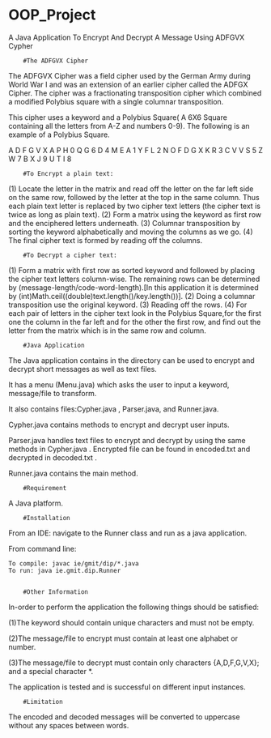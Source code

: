 # OOP_Project
A Java Application To Encrypt And Decrypt A Message Using ADFGVX Cypher

		#The ADFGVX Cipher
														
The ADFGVX Cipher was a field cipher used by the German Army during World War I and was an extension of an earlier cipher called the ADFGX Cipher. The cipher was a fractionating transposition cipher which combined a modified Polybius square with a single columnar transposition.

This cipher uses a keyword and a Polybius Square( A 6X6 Square containing all the letters from A-Z and numbers 0-9). The following is an example of a Polybius Square.

  A D F G V X
A P H 0 Q G 6
D 4 M E A 1 Y
F L 2 N O F D
G X K R 3 C V
V S 5 Z W 7 B
X J 9 U T I 8

		#To Encrypt a plain text: 

(1) Locate the letter in the matrix and read off the letter on the far left side on the same row, followed by the letter at the top in the same column.
	Thus each plain text letter is replaced by two cipher text letters (the cipher text is twice as long as plain text). 
(2) Form a matrix using the keyword as first row and the enciphered letters underneath.
(3) Columnar transposition by sorting the keyword alphabetically and moving the columns as we go.
(4) The final cipher text is formed by reading off the columns.

		#To Decrypt a cipher text:

(1) Form a matrix with first row as sorted keyword and followed by placing the cipher text letters column-wise.
	The remaining rows can be determined by (message-length/code-word-length).[In this application it is determined by (int)Math.ceil((double)text.length()/key.length())].
(2) Doing a columnar transposition use the original keyword.
(3) Reading off the rows. 
(4) For each pair of letters in the cipher text look in the Polybius Square,for the first one the column in the far left and for the other the first row,
	and find out the letter from the matrix which is in the same row and column.

		#Java Application

The Java application contains in the directory can be used to encrypt and decrypt short messages as well as text files.

It has a menu (Menu.java) which asks the user to input a keyword, message/file to transform.

It also contains files:Cypher.java , Parser.java, and Runner.java.

Cypher.java contains methods to encrypt and decrypt user inputs.

Parser.java handles text files to encrypt and decrypt by using the same methods in Cypher.java . Encrypted file can be found in encoded.txt and decrypted in decoded.txt .

Runner.java contains the main method.


		#Requirement
		
A Java platform.	

		#Installation

From an IDE: navigate to the Runner class and run as a java application.

From command line: 

	To compile: javac ie/gmit/dip/*.java
	To run: java ie.gmit.dip.Runner

		
		#Other Information

In-order to perform the application the following things should be satisfied:		

(1)The keyword should contain unique characters and must not be empty.

(2)The message/file to encrypt must contain at least one alphabet or number.

(3)The message/file to decrypt must contain only characters {A,D,F,G,V,X}; and a special character *.

The application is tested and is successful on different input instances.

		#Limitation
		
The encoded and decoded messages will be converted to uppercase without any spaces between words.		
